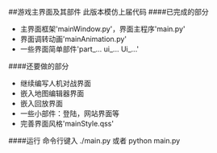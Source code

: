 ##游戏主界面及其部件
此版本模仿上届代码
####已完成的部分
*    主界面框架'mainWindow.py'，界面主程序'main.py'
*    界面调转动画'mainAnimation.py'
*    一些界面简单部件'part\_... ui\_... Ui\_...'

####还要做的部分
*    继续编写人机对战界面
*    嵌入地图编辑器界面
*    嵌入回放界面
*    一些小部件：登陆，网站界面等
*    完善界面风格'mainStyle.qss'

####运行
命令行键入
    ./main.py
或者
    python main.py
